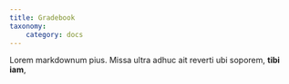 ```yaml
---
title: Gradebook
taxonomy:
    category: docs
---
```


Lorem markdownum pius. Missa ultra adhuc ait reverti ubi soporem, **tibi iam**,
